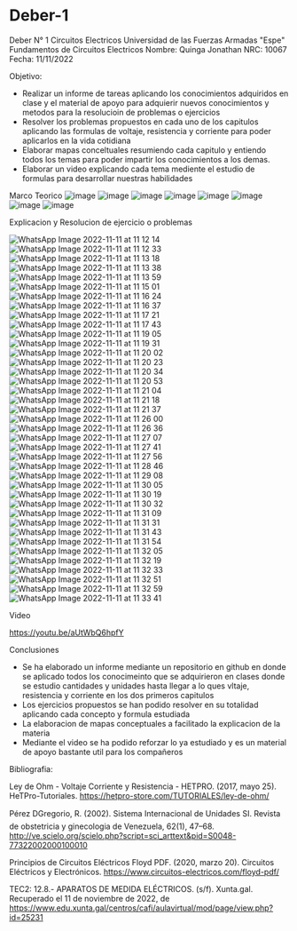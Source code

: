 # Deber-1
Deber N° 1 Circuitos Electricos
Universidad de las Fuerzas Armadas "Espe"
Fundamentos de Circuitos Electricos 
Nombre: Quinga Jonathan 
NRC: 10067
Fecha: 11/11/2022

Objetivo:
- Realizar un informe de tareas aplicando los conocimientos adquiridos en clase y el material de apoyo para adquierir nuevos conocimientos y metodos para la resolucioin de problemas o ejercicios
- Resolver los problemas propuestos en cada uno de los capitulos aplicando las formulas de voltaje, resistencia y corriente para poder aplicarlos en la vida cotidiana 
- Elaborar mapas conceltuales resumiendo cada capitulo y entiendo todos los temas para poder impartir los conocimientos a los demas.
- Elaborar un video explicando cada tema mediente el estudio de formulas para desarrollar nuestras habilidades 

Marco Teorico 
![image](https://user-images.githubusercontent.com/117744175/201408886-2f53043b-da33-4315-be87-d5687e5659dc.png)
![image](https://user-images.githubusercontent.com/117744175/201409029-26e290f4-0ae1-4d18-8de5-3fa2509ed61b.png)
![image](https://user-images.githubusercontent.com/117744175/201409367-ee1ebb94-01f7-4074-824d-254ed2021f71.png)
![image](https://user-images.githubusercontent.com/117744175/201409394-146ec904-eaab-4e3f-a1c6-52abe013b04a.png)
![image](https://user-images.githubusercontent.com/117744175/201409424-29d6b3c4-d947-4fab-bc1d-90741d0d0148.png)
![image](https://user-images.githubusercontent.com/117744175/201409453-4e2aa1f1-19be-4c4c-a287-adcb7b7bfadc.png)
![image](https://user-images.githubusercontent.com/117744175/201409477-85a3b518-b6fe-47cb-9ea2-8ab5dcae3242.png)
![image](https://user-images.githubusercontent.com/117744175/201409549-a588935d-ffb3-4318-9578-8ef66b5b1128.png)

Explicacion y Resolucion de ejercicio o problemas

![WhatsApp Image 2022-11-11 at 11 12 14](https://user-images.githubusercontent.com/117744175/201410456-e924be7d-0500-4f7d-9eaf-201a6a943afd.jpeg)
![WhatsApp Image 2022-11-11 at 11 12 33](https://user-images.githubusercontent.com/117744175/201410539-e0e3cf08-0eeb-48ae-a0a3-9ad0f7dc8c14.jpeg)
![WhatsApp Image 2022-11-11 at 11 13 18](https://user-images.githubusercontent.com/117744175/201410550-f578dca1-774a-433c-a00e-9553a1cdd75c.jpeg)
![WhatsApp Image 2022-11-11 at 11 13 38](https://user-images.githubusercontent.com/117744175/201410562-c87a046e-4cb1-4511-9253-fd077e48c5fa.jpeg)
![WhatsApp Image 2022-11-11 at 11 13 59](https://user-images.githubusercontent.com/117744175/201410584-c41817ec-f00d-476b-be55-504f34e0ad87.jpeg)
![WhatsApp Image 2022-11-11 at 11 15 01](https://user-images.githubusercontent.com/117744175/201410654-535e5702-988f-4b64-86b1-4cf919072a05.jpeg)
![WhatsApp Image 2022-11-11 at 11 16 24](https://user-images.githubusercontent.com/117744175/201410667-cd6b27ba-123e-421c-9504-ff9035683110.jpeg)
![WhatsApp Image 2022-11-11 at 11 16 37](https://user-images.githubusercontent.com/117744175/201410672-bf3591a6-24a4-454b-9339-89216a91fcf9.jpeg)
![WhatsApp Image 2022-11-11 at 11 17 21](https://user-images.githubusercontent.com/117744175/201410690-7c655182-2d86-4e9b-8ee5-e6aa3bcf898d.jpeg)
![WhatsApp Image 2022-11-11 at 11 17 43](https://user-images.githubusercontent.com/117744175/201410699-bcd063b0-09b1-42cb-80ce-c1ad609b2154.jpeg)
![WhatsApp Image 2022-11-11 at 11 19 05](https://user-images.githubusercontent.com/117744175/201410711-d3690aa7-8d89-4950-8623-f4335fc640e1.jpeg)
![WhatsApp Image 2022-11-11 at 11 19 31](https://user-images.githubusercontent.com/117744175/201410724-3d17a1c3-654c-4c13-afbe-743c5bc2dc75.jpeg)
![WhatsApp Image 2022-11-11 at 11 20 02](https://user-images.githubusercontent.com/117744175/201410730-a270c962-5e0f-449e-ae3e-9cd6ecb2c2b1.jpeg)
![WhatsApp Image 2022-11-11 at 11 20 23](https://user-images.githubusercontent.com/117744175/201410742-8462f45b-921a-4f52-bbbe-2dcd1e4cfff4.jpeg)
![WhatsApp Image 2022-11-11 at 11 20 34](https://user-images.githubusercontent.com/117744175/201410756-8b57594e-743c-4af5-b468-0343f68b0251.jpeg)
![WhatsApp Image 2022-11-11 at 11 20 53](https://user-images.githubusercontent.com/117744175/201410769-600a83a5-5087-4ffc-80b2-929a56ff9f21.jpeg)
![WhatsApp Image 2022-11-11 at 11 21 04](https://user-images.githubusercontent.com/117744175/201410777-acf850bd-eaec-4506-9690-5a0641b7c908.jpeg)
![WhatsApp Image 2022-11-11 at 11 21 18](https://user-images.githubusercontent.com/117744175/201410787-4f968c43-ba17-4883-ba93-2633eb78331b.jpeg)
![WhatsApp Image 2022-11-11 at 11 21 37](https://user-images.githubusercontent.com/117744175/201410802-8fc4ac3a-ad5b-49a3-90eb-ed43dba418d4.jpeg)
![WhatsApp Image 2022-11-11 at 11 26 00](https://user-images.githubusercontent.com/117744175/201410819-0db15560-e3f3-4eb3-86c0-fd8823cc84c0.jpeg)
![WhatsApp Image 2022-11-11 at 11 26 36](https://user-images.githubusercontent.com/117744175/201410839-be519a61-7694-4748-87e3-338f6d94ed15.jpeg)
![WhatsApp Image 2022-11-11 at 11 27 07](https://user-images.githubusercontent.com/117744175/201410851-1ff43882-da60-49c2-8410-268f6f5456e6.jpeg)
![WhatsApp Image 2022-11-11 at 11 27 41](https://user-images.githubusercontent.com/117744175/201410865-0f678de2-5035-40d2-a8c7-6fe6c996a0a8.jpeg)
![WhatsApp Image 2022-11-11 at 11 27 56](https://user-images.githubusercontent.com/117744175/201410881-28173d0a-d665-4e71-94a7-eadd74ed6e02.jpeg)
![WhatsApp Image 2022-11-11 at 11 28 46](https://user-images.githubusercontent.com/117744175/201410890-e95123b0-1252-4d18-8ed8-089134931d8d.jpeg)
![WhatsApp Image 2022-11-11 at 11 29 08](https://user-images.githubusercontent.com/117744175/201410901-d789ef34-7887-42ee-91c1-b82bf3b942c7.jpeg)
![WhatsApp Image 2022-11-11 at 11 30 05](https://user-images.githubusercontent.com/117744175/201410916-7df83634-29c5-4cda-ae3c-99297203693c.jpeg)
![WhatsApp Image 2022-11-11 at 11 30 19](https://user-images.githubusercontent.com/117744175/201410928-8d1b15b8-603a-4694-8312-fde490de935d.jpeg)
![WhatsApp Image 2022-11-11 at 11 30 32](https://user-images.githubusercontent.com/117744175/201410938-546e7b04-9b9c-4524-9178-ff5a1ab1f789.jpeg)
![WhatsApp Image 2022-11-11 at 11 31 09](https://user-images.githubusercontent.com/117744175/201410957-96d16389-374e-4d03-81c7-f8d985abf5b6.jpeg)
![WhatsApp Image 2022-11-11 at 11 31 31](https://user-images.githubusercontent.com/117744175/201410969-2f0cbf2d-d768-4699-869e-5591d8f188c3.jpeg)
![WhatsApp Image 2022-11-11 at 11 31 43](https://user-images.githubusercontent.com/117744175/201410977-fde82c11-d91e-40a4-b1cb-88755e4105b2.jpeg)
![WhatsApp Image 2022-11-11 at 11 31 54](https://user-images.githubusercontent.com/117744175/201410986-abe3e0c7-6019-4f3f-94d5-de6085613e0a.jpeg)
![WhatsApp Image 2022-11-11 at 11 32 05](https://user-images.githubusercontent.com/117744175/201411005-5e30d233-051d-4110-9981-25a1114fe0b6.jpeg)
![WhatsApp Image 2022-11-11 at 11 32 19](https://user-images.githubusercontent.com/117744175/201411019-ca6b6c93-6977-472f-b9c0-811c65db4491.jpeg)
![WhatsApp Image 2022-11-11 at 11 32 33](https://user-images.githubusercontent.com/117744175/201411029-32c3b31a-3ea8-43be-bda4-59466e460a40.jpeg)
![WhatsApp Image 2022-11-11 at 11 32 51](https://user-images.githubusercontent.com/117744175/201411393-606a1eb4-36b8-450a-b94e-1b3dfac3e539.jpeg)
![WhatsApp Image 2022-11-11 at 11 32 59](https://user-images.githubusercontent.com/117744175/201411038-75ff3f84-1177-48a4-8079-148e8ecfdba9.jpeg)
![WhatsApp Image 2022-11-11 at 11 33 41](https://user-images.githubusercontent.com/117744175/201411049-2bbdd475-1862-45e5-800b-f144e3e7d906.jpeg)

Video

https://youtu.be/aUtWbQ6hpfY

Conclusiones
- Se ha elaborado un informe mediante un repositorio en github en donde se aplicado todos los conocimeinto que se adquirieron en clases donde se estudio cantidades y unidades hasta llegar a lo ques vltaje, resistencia y corriente en los dos primeros capitulos
- Los ejercicios propuestos se han podido resolver en su totalidad aplicando cada concepto y formula estudiada 
- La elaboracion de mapas conceptuales a facilitado la explicacion de la materia 
- Mediante el video se ha podido reforzar lo ya estudiado y es un material de apoyo bastante util para los compañeros

Bibliografia:

Ley de Ohm - Voltaje Corriente y Resistencia - HETPRO. (2017, mayo 25). HeTPro-Tutoriales. https://hetpro-store.com/TUTORIALES/ley-de-ohm/

Pérez DGregorio, R. (2002). Sistema Internacional de Unidades SI. Revista de obstetricia y ginecologia de Venezuela, 62(1), 47–68. http://ve.scielo.org/scielo.php?script=sci_arttext&pid=S0048-77322002000100010

Principios de Circuitos Eléctricos Floyd PDF. (2020, marzo 20). Circuitos Eléctricos y Electrónicos. https://www.circuitos-electricos.com/floyd-pdf/

TEC2: 12.8.- APARATOS DE MEDIDA ELÉCTRICOS. (s/f). Xunta.gal. Recuperado el 11 de noviembre de 2022, de https://www.edu.xunta.gal/centros/cafi/aulavirtual/mod/page/view.php?id=25231
